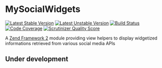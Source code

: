 MySocialWidgets
===

[![Latest Stable Version](https://poser.pugx.org/stefanotorresi/my-social-widgets/v/stable.png)](https://packagist.org/packages/stefanotorresi/my-social-widgets)
[![Latest Unstable Version](https://poser.pugx.org/stefanotorresi/my-social-widgets/v/unstable.png)](https://packagist.org/packages/stefanotorresi/my-social-widgets)
[![Build Status](https://travis-ci.org/stefanotorresi/MySocialWidgets.png?branch=master)](https://travis-ci.org/stefanotorresi/MySocialWidgets)
[![Code Coverage](https://scrutinizer-ci.com/g/stefanotorresi/MySocialWidgets/badges/coverage.png?s=c6621b3e5fdac5418044afba99c891a23275cdf2)](https://scrutinizer-ci.com/g/stefanotorresi/MySocialWidgets/)
[![Scrutinizer Quality Score](https://scrutinizer-ci.com/g/stefanotorresi/MySocialWidgets/badges/quality-score.png?s=82dc837a861942975079e4a37e2b28419c13f8f6)](https://scrutinizer-ci.com/g/stefanotorresi/MySocialWidgets/)

A [Zend Framework 2](http://framework.zend.com) module providing view helpers to display widgetized informations retrieved from various social media APIs

Under development
---
